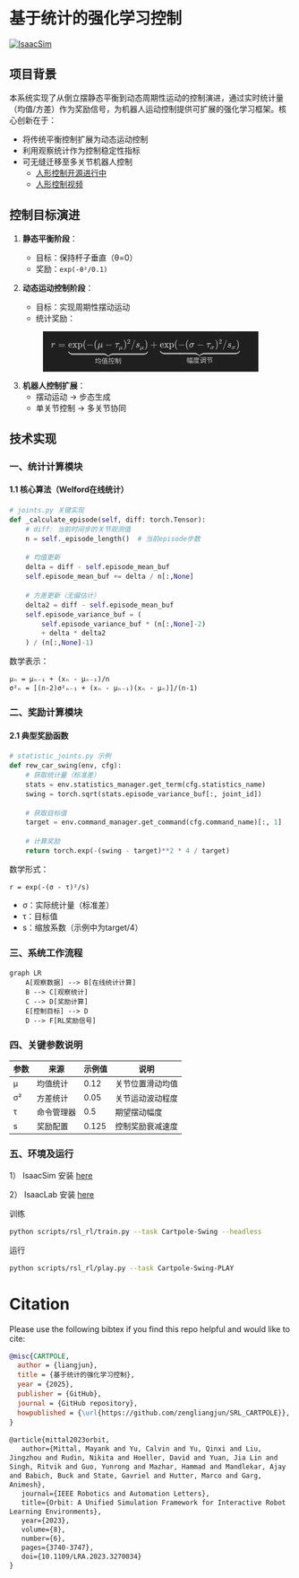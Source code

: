 # 基于统计的强化学习控制

[![IsaacSim](https://img.shields.io/badge/IsaacSim-4.5.0-b.svg)](https://docs.isaacsim.omniverse.nvidia.com/4.5.0/index.html)

## 项目背景
本系统实现了从倒立摆静态平衡到动态周期性运动的控制演进，通过实时统计量（均值/方差）作为奖励信号，为机器人运动控制提供可扩展的强化学习框架。核心创新在于：
- 将传统平衡控制扩展为动态运动控制
- 利用观察统计作为控制稳定性指标
- 可无缝迁移至多关节机器人控制
   - [人形控制开源进行中](https://github.com/zengliangjun/HUMANOID)
   - [人形控制视频](https://www.bilibili.com/video/BV1rQK8zQEo2/?vd_source=2a13aee779bc6301268e18d749a04db4)

## 控制目标演进
1. **静态平衡阶段**：
   - 目标：保持杆子垂直（θ=0）
   - 奖励：`exp(-θ²/0.1)`

2. **动态运动控制阶段**：
   - 目标：实现周期性摆动运动
   - 统计奖励：


<div style="overflow:hidden; height:0; transition:height 0.3s ease;">
     ```math
     r = \underbrace{\exp(-(\mu-\tau_\mu)^2/s_\mu)}_{\text{均值控制}} + \underbrace{\exp(-(\sigma-\tau_\sigma)^2/s_\sigma)}_{\text{幅度调节}}
     ```
</div>

<img src="reward.png" alt="reward" style="display: block; margin: 0 auto;"/>


3. **机器人控制扩展**：
   - 摆动运动 → 步态生成
   - 单关节控制 → 多关节协同

## 技术实现

### 一、统计计算模块
#### 1.1 核心算法（Welford在线统计）
```python
# joints.py 关键实现
def _calculate_episode(self, diff: torch.Tensor):
    # diff: 当前时间步的关节观测值
    n = self._episode_length()  # 当前episode步数

    # 均值更新
    delta = diff - self.episode_mean_buf
    self.episode_mean_buf += delta / n[:,None]

    # 方差更新（无偏估计）
    delta2 = diff - self.episode_mean_buf
    self.episode_variance_buf = (
        self.episode_variance_buf * (n[:,None]-2)
        + delta * delta2
    ) / (n[:,None]-1)
```

数学表示：
```
μₙ = μₙ₋₁ + (xₙ - μₙ₋₁)/n
σ²ₙ = [(n-2)σ²ₙ₋₁ + (xₙ - μₙ₋₁)(xₙ - μₙ)]/(n-1)
```

### 二、奖励计算模块
#### 2.1 典型奖励函数
```python
# statistic_joints.py 示例
def rew_car_swing(env, cfg):
    # 获取统计量（标准差）
    stats = env.statistics_manager.get_term(cfg.statistics_name)
    swing = torch.sqrt(stats.episode_variance_buf[:, joint_id])

    # 获取目标值
    target = env.command_manager.get_command(cfg.command_name)[:, 1]

    # 计算奖励
    return torch.exp(-(swing - target)**2 * 4 / target)
```

数学形式：
```
r = exp(-(σ - τ)²/s)
```
- σ：实际统计量（标准差）
- τ：目标值
- s：缩放系数（示例中为target/4）

### 三、系统工作流程
```mermaid
graph LR
    A[观察数据] --> B[在线统计计算]
    B --> C[观察统计]
    C --> D[奖励计算]
    E[控制目标] --> D
    D --> F[RL奖励信号]
```

### 四、关键参数说明
| 参数 | 来源 | 示例值 | 说明 |
|------|------|--------|------|
| μ | 均值统计 | 0.12 | 关节位置滑动均值 |
| σ² | 方差统计 | 0.05 | 关节运动波动程度 |
| τ | 命令管理器 | 0.5 | 期望摆动幅度 |
| s | 奖励配置 | 0.125 | 控制奖励衰减速度 |


### 五、环境及运行

1） IsaacSim 安装 [here](https://isaac-sim.github.io/IsaacLab/main/source/setup/installation/binaries_installation.html#installing-isaac-sim)

2） IsaacLab 安装 [here](https://isaac-sim.github.io/IsaacLab/main/source/setup/installation/binaries_installation.html#installing-isaac-lab)


训练
```bash
python scripts/rsl_rl/train.py --task Cartpole-Swing --headless
```

运行
```bash
python scripts/rsl_rl/play.py --task Cartpole-Swing-PLAY
```

# Citation
Please use the following bibtex if you find this repo helpful and would like to cite:

```bibtex
@misc{CARTPOLE,
  author = {liangjun},
  title = {基于统计的强化学习控制},
  year = {2025},
  publisher = {GitHub},
  journal = {GitHub repository},
  howpublished = {\url{https://github.com/zengliangjun/SRL_CARTPOLE}},
}
```

```
@article{mittal2023orbit,
   author={Mittal, Mayank and Yu, Calvin and Yu, Qinxi and Liu, Jingzhou and Rudin, Nikita and Hoeller, David and Yuan, Jia Lin and Singh, Ritvik and Guo, Yunrong and Mazhar, Hammad and Mandlekar, Ajay and Babich, Buck and State, Gavriel and Hutter, Marco and Garg, Animesh},
   journal={IEEE Robotics and Automation Letters},
   title={Orbit: A Unified Simulation Framework for Interactive Robot Learning Environments},
   year={2023},
   volume={8},
   number={6},
   pages={3740-3747},
   doi={10.1109/LRA.2023.3270034}
}
```
